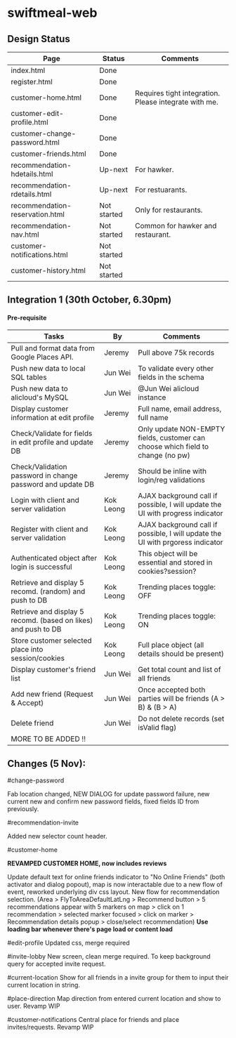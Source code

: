 # swiftmeal-web

## Design Status

| Page                              | Status        | Comments                                              |
| --------------------------------- | ------------- | ----------------------------------------------------- |
| index.html                        | Done          |                                                       |
| register.html                     | Done          |                                                       |
| customer-home.html                | Done          | Requires tight integration. Please integrate with me. |
| customer-edit-profile.html        | Done          |                                                       |
| customer-change-password.html     | Done          |                                                       |
| customer-friends.html             | Done          |                                                       |
| recommendation-hdetails.html      | Up-next       | For hawker.                                           |
| recommendation-rdetails.html      | Up-next       | For restuarants.                                      |
| recommendation-reservation.html   | Not started   | Only for restaurants.                                 |
| recommendation-nav.html           | Not started   | Common for hawker and restaurant.                     |
| customer-notifications.html       | Not started   |                                                       |
| customer-history.html             | Not started   |                                                       |


## Integration 1 (30th October, 6.30pm)
#### Pre-requisite
| Tasks                                                         | By            | Comments                                                                          |
| ------------------------------------------------------------- | ------------- | --------------------------------------------------------------------------------- |
| Pull and format data from Google Places API.                  | Jeremy        | Pull above 75k records                                                            |
| Push new data to local SQL tables                             | Jun Wei       | To validate every other fields in the schema                                      |
| Push new data to alicloud's MySQL                             | Jun Wei       | @Jun Wei alicloud instance                                                        |
| Display customer information at edit profile                  | Jeremy        | Full name, email address, full name                                               |
| Check/Validate for fields in edit profile and update DB       | Jeremy        | Only update NON-EMPTY fields, customer can choose which field to change (no pw)   |
| Check/Validation password in change password and update DB    | Jeremy        | Should be inline with login/reg validations                                       |
| Login with client and server validation                       | Kok Leong     | AJAX background call if possible, I will update the UI with progress indicator    |
| Register with client and server validation                    | Kok Leong     | AJAX background call if possible, I will update the UI with prgoress indicator    |
| Authenticated object after login is successful                | Kok Leong     | This object will be essential and stored in cookies?session?                      |
| Retrieve and display 5 recomd. (random) and push to DB        | Kok Leong     | Trending places toggle: OFF                                                       |
| Retrieve and display 5 recomd. (based on likes) and push to DB| Kok Leong     | Trending places toggle: ON                                                        |
| Store customer selected place into session/cookies            | Kok Leong     | Full place object (all details should be present)                                 |
| Display customer's friend list                                | Jun Wei       | Get total count and list of all friends                                           |
| Add new friend (Request & Accept)                             | Jun Wei       | Once accepted both parties will be friends (A > B) & (B > A)                      |
| Delete friend                                                 | Jun Wei       | Do not delete records (set isValid flag)                                          |
| MORE TO BE ADDED !!                                           |               |                                                                                   |

<!-- #### Plan
**New data and latest schema should be in both local and alicloud instance before integration**

Steps are PER SCREEN basis
1. Merge UI and PHP functionality codes
2. Test against local server
3. Check pre-requisite fulfilled or not
4. If yes, change from local to alicloud ip for db connection ON THE SPOT
5. Test against alicloud instance for mySQL
6. If all above passed, the specific screen will be marked with "Integration Done"

Repeat for all screens that are required for the above pre-requisites.
If the pre-requisites did not list your part, it will fall into integration 2! Sorry :(

Please do check that your PHP functions are all working to speed up the process and know where to change to alicloud instance db connection.

For MySQL use @Junwei instance. -->

## Changes (5 Nov):

#change-password

Fab location changed, NEW DIALOG for update password failure, new current new and confirm new password fields, fixed fields ID from previously.

#recommendation-invite

Added new selector count header.

#customer-home

**REVAMPED CUSTOMER HOME, now includes reviews**

Update default text for online friends indicator to "No Online Friends" (both activator and dialog popout), map is now interactable due to a new flow of event, reworked underlying div css layout.
New flow for recommendation selection. (Area > FlyToAreaDefaultLatLng > Recommend button > 5 recommendations appear with 5 markers on map > click on 1 recommendation > selected marker focused > click on marker > Recommendation details popup > close/select recommendation) **Use loading bar whenever there's page load or content load**

#edit-profile
Updated css, merge required

#invite-lobby
New screen, clean merge required. To keep background query for accepted invite request. 

#current-location
Show for all friends in a invite group for them to input their current location in string.

#place-direction
Map direction from entered current location and show to user. Revamp WIP

#customer-notifications
Central place for friends and place invites/requests. Revamp WIP
